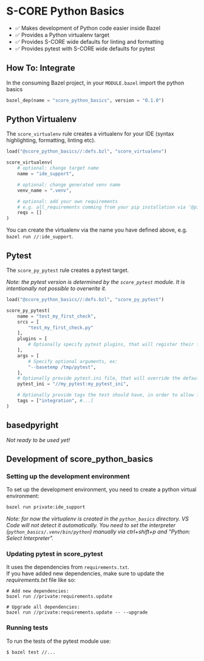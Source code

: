 # S-CORE Python Basics

* ✅ Makes development of Python code easier inside Bazel
* ✅ Provides a Python virtualenv target
* ✅ Provides S-CORE wide defaults for linting and formatting
* ✅ Provides pytest with S-CORE wide defaults for pytest

## How To: Integrate

In the consuming Bazel project, in your `MODULE.bazel` import the python basics

```python
bazel_dep(name = "score_python_basics", version = "0.1.0")
```

## Python Virtualenv
The `score_virtualenv` rule creates a virtualenv for your IDE (syntax highlighting, formatting, linting etc).

```python
load("@score_python_basics//:defs.bzl", "score_virtualenv")

score_virtualenv(
    # optional: change target name
    name = "ide_support",

    # optional: change generated venv name
    venv_name = ".venv",

    # optional: add your own requirements
    # e.g. all_requirements comming from your pip installation via '@pip...
    reqs = []
)
```

You can create the virtualenv via the name you have defined above, e.g. `bazel
run //:ide_support`.

## Pytest

The `score_py_pytest` rule creates a pytest target.

*Note: the pytest version is determined by the `score_pytest` module. It is intentionally not possible to overwrite it.*

```python
load("@score_python_basics//:defs.bzl", "score_py_pytest")

score_py_pytest(
    name = "test_my_first_check",
    srcs = [
        "test_my_first_check.py"
    ],
    plugins = [
        # Optionally specify pytest plugins, that will register their fixtures
    ],
    args = [
        # Specify optional arguments, ex:
        "--basetemp /tmp/pytest",
    ],
    # Optionally provide pytest.ini file, that will override the default one
    pytest_ini = "//my_pytest:my_pytest_ini",

    # Optionally provide tags the test should have, in order to allow for execution grouping
    tags = ["integration", #...]
)
```

## basedpyright

*Not ready to be used yet!*

## Development of score_python_basics

### Setting up the development environment
To set up the development environment, you need to create a python virtual
environment:
```bash
bazel run private:ide_support
```

*Note: for now the virtualenv is created in the `python_basics` directory. VS
Code will not detect it automatically. You need to set the interpreter
(`python_basics/.venv/bin/python`) manually via ctrl+shift+p and "Python: Select
Interpreter".*


### Updating pytest in score_pytest
It uses the dependencies from `requirements.txt`.  
If you have added new dependencies, make sure to update the *requirements.txt* file like so: 
```
# Add new dependencies:
bazel run //private:requirements.update

# Upgrade all dependencies:
bazel run //private:requirements.update -- --upgrade
```

### Running tests
To run the tests of the pytest module use:
```
$ bazel test //...
```
